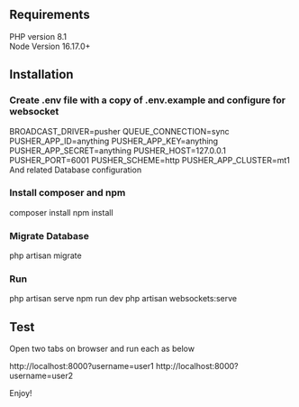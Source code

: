 ## Requirements

PHP version 8.1 <br />
Node Version 16.17.0+ <br />

## Installation

### Create .env file with a copy of .env.example and configure for websocket
  BROADCAST_DRIVER=pusher
  QUEUE_CONNECTION=sync
  PUSHER_APP_ID=anything
  PUSHER_APP_KEY=anything
  PUSHER_APP_SECRET=anything
  PUSHER_HOST=127.0.0.1
  PUSHER_PORT=6001
  PUSHER_SCHEME=http
  PUSHER_APP_CLUSTER=mt1
And related Database configuration
### Install composer and npm
composer install
npm install
### Migrate Database
php artisan migrate
### Run
php artisan serve
npm run dev
php artisan websockets:serve

## Test
Open two tabs on browser and run each as below

http://localhost:8000?username=user1
http://localhost:8000?username=user2

Enjoy!


